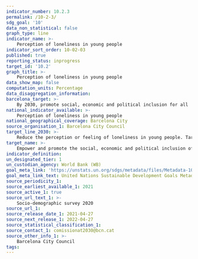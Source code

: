```yaml
---
indicator_number: 10.2.3
permalink: /10-2-3/
sdg_goal: '10'
data_non_statistical: false
graph_type: line
indicator_name: >-
    Perception of loneliness in young people
indicator_sort_order: 10-02-03
published: true
reporting_status: inprogress
target_id: '10.2'
graph_title: >-
    Perception of loneliness in young people
data_show_map: false
computation_units: Percentage 
data_disaggregation_information: 
barcelona_target: >-
    By 2030, promote social, economic and political inclusion for all
national_indicator_available: >-
    Perception of loneliness in young people
national_geographical_coverage: Barcelona City
source_organisation_1: Barcelona City Council
target_line_2030: >-
    Reduce the perception or feeling of loneliness in young people. Target value 2030: To be determined according to reference value
target_name: >-
    Empower and promote the social, economic and political inclusion of all, irrespective of age, gender, disability, race, ethnicity, origin, religion or economic or other status
indicator_definition:
un_designated_tier: 1
un_custodian_agency: World Bank (WB)
goal_meta_link: 'https://unstats.un.org/sdgs/metadata/files/Metadata-10-02-01.pdf'
goal_meta_link_text: United Nations Sustainable Development Goals Metadata (pdf 894kB)
source_periodicity_1: 
source_earliest_available_1: 2021
source_active_1: true
source_url_text_1: >-
    Socio-demographic survey 2020
source_url_1: 
source_release_date_1: 2021-04-27
source_next_release_1: 2022-04-27
source_statistical_classification_1: 
source_contact_1: comissionat2030@bcn.cat
source_other_info_1: >-
    Barcelona City Council
tags:
---
```

